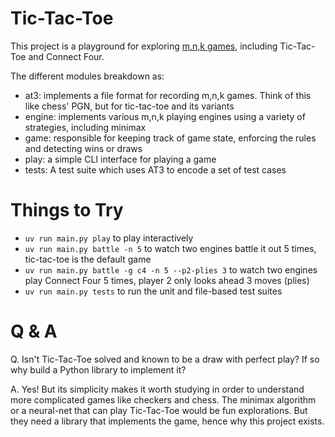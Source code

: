 # Tic-Tac-Toe

This project is a playground for exploring [m,n,k
games](https://en.wikipedia.org/wiki/M,n,k-game), including Tic-Tac-Toe and
Connect Four.

The different modules breakdown as:

- at3: implements a file format for recording m,n,k games. Think of this like
  chess' PGN, but for tic-tac-toe and its variants
- engine: implements various m,n,k playing engines using a variety of
  strategies, including minimax
- game: responsible for keeping track of game state, enforcing the rules and
  detecting wins or draws
- play: a simple CLI interface for playing a game
- tests: A test suite which uses AT3 to encode a set of test cases


# Things to Try

- `uv run main.py play` to play interactively
- `uv run main.py battle -n 5` to watch two engines battle it out 5 times, tic-tac-toe is the default game
- `uv run main.py battle -g c4 -n 5 --p2-plies 3` to watch two engines play Connect Four 5 times, player 2 only looks ahead 3 moves (plies)
- `uv run main.py tests` to run the unit and file-based test suites


# Q & A

Q. Isn't Tic-Tac-Toe solved and known to be a draw with perfect play? If so why
build a Python library to implement it?

A. Yes! But its simplicity makes it worth studying in order to understand more
complicated games like checkers and chess. The minimax algorithm or a
neural-net that can play Tic-Tac-Toe would be fun explorations. But they need a
library that implements the game, hence why this project exists.
